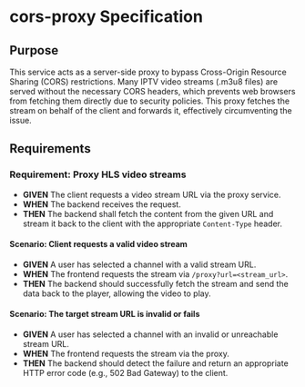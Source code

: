 # cors-proxy Specification

## Purpose
This service acts as a server-side proxy to bypass Cross-Origin Resource Sharing (CORS) restrictions. Many IPTV video streams (.m3u8 files) are served without the necessary CORS headers, which prevents web browsers from fetching them directly due to security policies. This proxy fetches the stream on behalf of the client and forwards it, effectively circumventing the issue.

## Requirements
### Requirement: Proxy HLS video streams
- **GIVEN** The client requests a video stream URL via the proxy service.
- **WHEN** The backend receives the request.
- **THEN** The backend shall fetch the content from the given URL and stream it back to the client with the appropriate `Content-Type` header.

#### Scenario: Client requests a valid video stream
- **GIVEN** A user has selected a channel with a valid stream URL.
- **WHEN** The frontend requests the stream via `/proxy?url=<stream_url>`.
- **THEN** The backend should successfully fetch the stream and send the data back to the player, allowing the video to play.

#### Scenario: The target stream URL is invalid or fails
- **GIVEN** A user has selected a channel with an invalid or unreachable stream URL.
- **WHEN** The frontend requests the stream via the proxy.
- **THEN** The backend should detect the failure and return an appropriate HTTP error code (e.g., 502 Bad Gateway) to the client.
